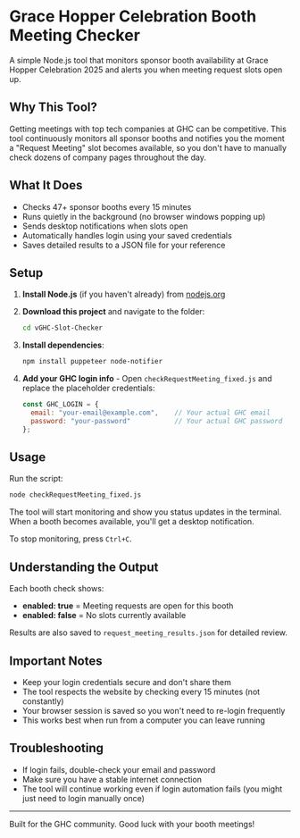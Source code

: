 # Grace Hopper Celebration Booth Meeting Checker

A simple Node.js tool that monitors sponsor booth availability at Grace Hopper Celebration 2025 and alerts you when meeting request slots open up.

## Why This Tool?

Getting meetings with top tech companies at GHC can be competitive. This tool continuously monitors all sponsor booths and notifies you the moment a "Request Meeting" slot becomes available, so you don't have to manually check dozens of company pages throughout the day.

## What It Does

- Checks 47+ sponsor booths every 15 minutes
- Runs quietly in the background (no browser windows popping up)
- Sends desktop notifications when slots open
- Automatically handles login using your saved credentials
- Saves detailed results to a JSON file for your reference

## Setup

1. **Install Node.js** (if you haven't already) from [nodejs.org](https://nodejs.org)

2. **Download this project** and navigate to the folder:
   ```bash
   cd vGHC-Slot-Checker
   ```

3. **Install dependencies**:
   ```bash
   npm install puppeteer node-notifier
   ```

4. **Add your GHC login info** - Open `checkRequestMeeting_fixed.js` and replace the placeholder credentials:
   ```javascript
   const GHC_LOGIN = {
     email: "your-email@example.com",    // Your actual GHC email
     password: "your-password"           // Your actual GHC password
   };
   ```

## Usage

Run the script:
```bash
node checkRequestMeeting_fixed.js
```

The tool will start monitoring and show you status updates in the terminal. When a booth becomes available, you'll get a desktop notification.

To stop monitoring, press `Ctrl+C`.

## Understanding the Output

Each booth check shows:
- **enabled: true** = Meeting requests are open for this booth
- **enabled: false** = No slots currently available

Results are also saved to `request_meeting_results.json` for detailed review.

## Important Notes

- Keep your login credentials secure and don't share them
- The tool respects the website by checking every 15 minutes (not constantly)
- Your browser session is saved so you won't need to re-login frequently
- This works best when run from a computer you can leave running

## Troubleshooting

- If login fails, double-check your email and password
- Make sure you have a stable internet connection
- The tool will continue working even if login automation fails (you might just need to login manually once)

---

Built for the GHC community. Good luck with your booth meetings!
